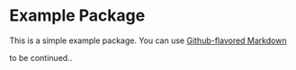 # Example Package

This is a simple example package. You can use
[Github-flavored Markdown](https://guides.github.com/features/mastering-markdown/)

to be continued..
